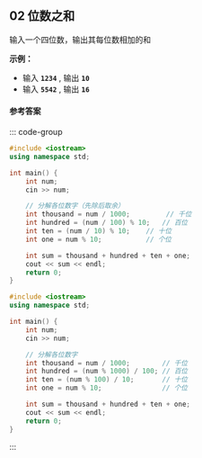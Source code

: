 ## 02 位数之和

输入一个四位数，输出其每位数相加的和

**示例​：** 
- 输入 **`1234`** ,  输出  **`10`** 
- 输入 **`5542`** ,  输出  **`16`** 


#### 参考答案


<PasswordProtected>

::: code-group

```cpp [解法1]
#include <iostream>
using namespace std;

int main() {
    int num;
    cin >> num;

    // 分解各位数字（先除后取余）
    int thousand = num / 1000;         // 千位
    int hundred = (num / 100) % 10;   // 百位
    int ten = (num / 10) % 10;    // 十位
    int one = num % 10;           // 个位

    int sum = thousand + hundred + ten + one;
    cout << sum << endl;
    return 0;
}
```

```cpp [解法2]
#include <iostream>
using namespace std;

int main() {
    int num;
    cin >> num;

    // 分解各位数字
    int thousand = num / 1000;        // 千位
    int hundred = (num % 1000) / 100; // 百位
    int ten = (num % 100) / 10;       // 十位
    int one = num % 10;               // 个位

    int sum = thousand + hundred + ten + one;
    cout << sum << endl;
    return 0;
}
```
:::

</PasswordProtected>
